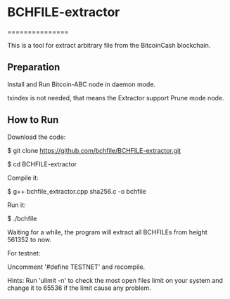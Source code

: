 # BCHFILE-extractor
===============

This is a tool for extract arbitrary file from the BitcoinCash blockchain.

Preparation
---------------

Install and Run Bitcoin-ABC node in daemon mode.

txindex is not needed, that means the Extractor support Prune mode node.

How to Run
---------------

Download the code:

$ git clone https://github.com/bchfile/BCHFILE-extractor.git

$ cd BCHFILE-extractor

Compile it:

$ g++ bchfile_extractor.cpp sha256.c -o bchfile

Run it:

$ ./bchfile

Waiting for a while, the program will extract all BCHFILEs from height 561352 to now.

For testnet:

Uncomment '#define TESTNET' and recompile.

Hints: Run 'ulimit -n' to check the most open files limit on your system and change it to 65536 if the limit cause any problem.
